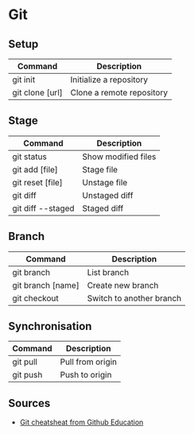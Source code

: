 #  Git

## Setup

| Command         | Description               |
| --------------- | ------------------------- |
| git init        | Initialize a repository   |
| git clone [url] | Clone a remote repository |

## Stage

| Command           | Description         |
| ----------------- | ------------------- |
| git status        | Show modified files |
| git add [file]    | Stage file          |
| git reset [file]  | Unstage file        |
| git diff          | Unstaged diff       |
| git diff --staged | Staged diff         |

## Branch

| Command           | Description              |
| ----------------- | ------------------------ |
| git branch        | List branch              |
| git branch [name] | Create new branch        |
| git checkout      | Switch to another branch |

## Synchronisation

| Command  | Description      |
| -------- | ---------------- |
| git pull | Pull from origin |
| git push | Push to origin   |

## Sources

- [Git cheatsheat from Github Education](https://education.github.com/git-cheat-sheet-education.pdf)
